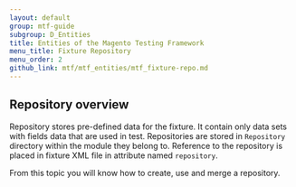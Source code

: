 ```yaml
---
layout: default
group: mtf-guide
subgroup: D_Entities
title: Entities of the Magento Testing Framework
menu_title: Fixture Repository
menu_order: 2
github_link: mtf/mtf_entities/mtf_fixture-repo.md
---
```

<h2 id="mtf_repository_overview">Repository overview</h2>

Repository stores pre-defined data for the fixture.
It contain only data sets with fields data that are used in test.
Repositories are stored in `Repository` directory within the module they belong to.
Reference to the repository is placed in fixture XML file in attribute named `repository`.

From this topic you will know how to create, use and merge a repository.